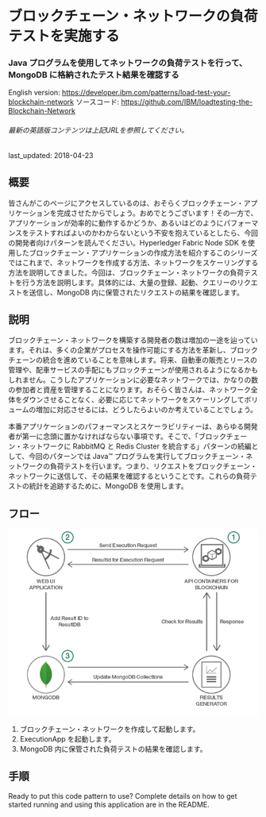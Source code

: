 # ブロックチェーン・ネットワークの負荷テストを実施する  

### Java プログラムを使用してネットワークの負荷テストを行って、MongoDB に格納されたテスト結果を確認する

English version: https://developer.ibm.com/patterns/load-test-your-blockchain-network
  ソースコード: https://github.com/IBM/loadtesting-the-Blockchain-Network

###### 最新の英語版コンテンツは上記URLを参照してください。
last_updated: 2018-04-23

 
## 概要

皆さんがこのページにアクセスしているのは、おそらくブロックチェーン・アプリケーションを完成させたからでしょう。おめでとうございます！その一方で、アプリケーションが効率的に動作するかどうか、あるいはどのようにパフォーマンスをテストすればよいのかわからないという不安を抱えているとしたら、今回の開発者向けパターンを読んでください。Hyperledger Fabric Node SDK を使用したブロックチェーン・アプリケーションの作成方法を紹介するこのシリーズではこれまで、ネットワークを作成する方法、ネットワークをスケーリングする方法を説明してきました。今回は、ブロックチェーン・ネットワークの負荷テストを行う方法を説明します。具体的には、大量の登録、起動、クエリーのリクエストを送信し、MongoDB 内に保管されたリクエストの結果を確認します。

## 説明

ブロックチェーン・ネットワークを構築する開発者の数は増加の一途を辿っています。それは、多くの企業がプロセスを操作可能にする方法を革新し、ブロックチェーンの統合を進めていることを意味します。将来、自動車の販売とリースの管理や、配車サービスの手配にもブロックチェーンが使用されるようになるかもしれません。こうしたアプリケーションに必要なネットワークでは、かなりの数の参加者と資産を管理することになります。おそらく皆さんは、ネットワーク全体をダウンさせることなく、必要に応じてネットワークをスケーリングしてボリュームの増加に対応させるには、どうしたらよいのか考えていることでしょう。

本番アプリケーションのパフォーマンスとスケーラビリティーは、あらゆる開発者が第一に念頭に置かなければならない事項です。そこで、「ブロックチェーン・ネットワークに RabbitMQ と Redis Cluster を統合する」パターンの続編として、今回のパターンでは Java™ プログラムを実行してブロックチェーン・ネットワークの負荷テストを行います。つまり、リクエストをブロックチェーン・ネットワークに送信して、その結果を確認するということです。これらの負荷テストの統計を追跡するために、MongoDB を使用します。

## フロー

![フロー](./images/arch-blockchain-mongodb.png)

1. ブロックチェーン・ネットワークを作成して起動します。
2. ExecutionApp を起動します。
3. MongoDB 内に保管された負荷テストの結果を確認します。

## 手順

Ready to put this code pattern to use? Complete details on how to get started running and using this application are in the README.
